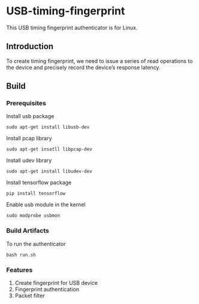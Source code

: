 # USB-timing-fingerprint
This USB timing fingerprint authenticator is for Linux. 
## Introduction
To create timing fingerprint, we need to issue a series of read operations to the device and precisely record the device’s response latency.
## Build
### Prerequisites
Install usb package
```
sudo apt-get install libusb-dev
```

Install pcap library
```
sudo apt-get insatll libpcap-dev
```

Install udev library
```
sudo apt-get install libudev-dev
```
Install tensorflow package
```
pip install tensorflow
```
Enable usb module in the kernel
```
sudo modprobe usbmon
```

### Build Artifacts
To run the authenticator
```
bash run.sh
```
### Features
1. Create fingerprint for USB device
2. Fingerprint authentication
3. Packet filter

